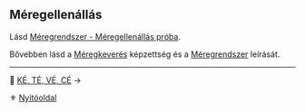 ## Méregellenállás

Lásd [Méregrendszer - Méregellenállás próba](152_meregellenallas.md).

Bővebben lásd a [Méregkeverés](kepzettsegek.primer.altalanos/meregkeveres.md) képzettség és a [Méregrendszer](150_meregrendszer.md) leírását.

---

🔗 [KÉ, TÉ, VÉ, CÉ](018_02_harcertekek_99.md) →

⚜️ [Nyitóoldal](start.md#1-karakteralkot%C3%A1s)
